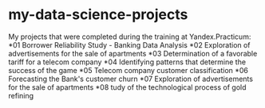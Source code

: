 # my-data-science-projects
My projects that were completed during the training at Yandex.Practicum:
*01 Borrower Reliability Study - Banking Data Analysis
*02 Exploration of advertisements for the sale of apartments
*03 Determination of a favorable tariff for a telecom company
*04 Identifying patterns that determine the success of the game
*05 Telecom company customer classification
*06 Forecasting the Bank's customer churn
*07 Exploration of advertisements for the sale of apartments
*08 tudy of the technological process of gold refining